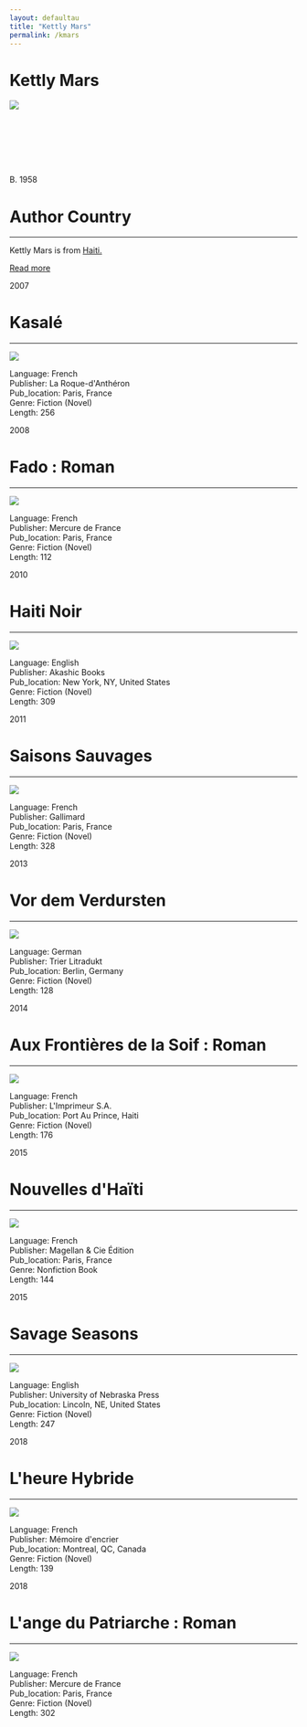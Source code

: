 ```yaml
---
layout: defaultau
title: "Kettly Mars"
permalink: /kmars
---
```

<!-- partial:index.partial.html -->
<div class="content">
    <h1>Kettly Mars</h1>
    <div class="quote">
        <div><img src="http://t0.gstatic.com/licensed-image?q=tbn:ANd9GcRLHPWLWKyLkc3g2blKgfHswuX1Mc719poI7EO6I9uFyJ10AS9V4dHOf-DLFukhHBJr4O2j8blHJxK8Sls" class="logo"></div>
    </div>
    <div class="timeline">
        <div style="padding-bottom:100px;"></div>
        <div class="block">
            <div class="date right"><p class="right"> B. 1958</p></div>
            <div class="dot"></div>
            <div class="left first">
            <div class="author_country">
                <h1>Author Country</h1><hr>
          <div class="aclocation">   <p>Kettly Mars is from <a href="http://localhost:4000/5">Haiti.</a></p> </div>
              <div class="acreadmore">  <a href="https://en.wikipedia.org/wiki/Kettly_Mars" target="_blank">Read more</a></div>
            </div>
            </div>
        </div>
        <div class="block">
            <div class="date left"><p class="left">2007</p></div>
            <div class="dot"></div>
            <div class="right">
                <h1>Kasalé</h1><hr>
                <p><img src="https://m.media-amazon.com/images/I/41nHatjwzaL._BO1,204,203,200_.jpg"></p>
                <p>
                Language: French<br/>
                Publisher: La Roque-d'Anthéron<br/>
                Pub_location: Paris, France<br/>
                Genre: Fiction (Novel)<br/>
                Length: 256<br/>                   </p>
            </div>
        </div>
       <div class="block">
            <div class="date left"><p class="left">2008</p></div>
            <div class="dot"></div>
            <div class="right">
                <h1>Fado : Roman</h1><hr>
                <p><img src="https://m.media-amazon.com/images/I/41ZPKkL+CwL._SX338_BO1,204,203,200_.jpg"></p>
                <p>
                Language: French<br/>
                Publisher: Mercure de France<br/>
                Pub_location: Paris, France<br/>
                Genre: Fiction (Novel)<br/>
                Length: 112<br/>                   </p>
            </div>
        </div>
       <div class="block">
            <div class="date left"><p class="left">2010</p></div>
            <div class="dot"></div>
            <div class="right">
                <h1>Haiti Noir</h1><hr>
                <p><img src="https://m.media-amazon.com/images/I/51PyuTiMO1L._SX311_BO1,204,203,200_.jpg"></p>
                <p>
                Language: English<br/>
                Publisher: Akashic Books<br/>
                Pub_location: New York, NY, United States<br/>
                Genre: Fiction (Novel)<br/>
                Length: 309<br/>                   </p>
            </div>
        </div>
       <div class="block">
            <div class="date left"><p class="left">2011</p></div>
            <div class="dot"></div>
            <div class="right">
                <h1>Saisons Sauvages</h1><hr>
                <p><img src="https://products-images.di-static.com/image/kettly-mars-saisons-sauvages/9782070443406-475x500-1.webp"></p>
                <p>
                Language: French<br/>
                Publisher: Gallimard<br/>
                Pub_location: Paris, France<br/>
                Genre: Fiction (Novel)<br/>
                Length: 328<br/>                   </p>
            </div>
        </div>
<div class="block">
            <div class="date left"><p class="left">2013</p></div>
            <div class="dot"></div>
            <div class="right">
                <h1>Vor dem Verdursten</h1><hr>
                <p><img src="https://m.media-amazon.com/images/I/414Wjpt-yrL._SX312_BO1,204,203,200_.jpg"></p>
                <p>
                Language: German<br/>
                Publisher: Trier Litradukt<br/>
                Pub_location: Berlin, Germany<br/>
                Genre: Fiction (Novel)<br/>
                Length: 128<br/>                   </p>
            </div>
        </div>
       <div class="block">
            <div class="date left"><p class="left">2014</p></div>
            <div class="dot"></div>
            <div class="right">
                <h1>Aux Frontières de la Soif : Roman</h1><hr>
                <p><img src="https://m.media-amazon.com/images/I/517dE8ryJiL._SX336_BO1,204,203,200_.jpg"></p>
                <p>
                Language: French<br/>
                Publisher: L'Imprimeur S.A.<br/>
                Pub_location: Port Au Prince, Haiti<br/>
                Genre: Fiction (Novel)<br/>
                Length: 176<br/>                   </p>
            </div>
        </div>
       <div class="block">
            <div class="date left"><p class="left">2015</p></div>
            <div class="dot"></div>
            <div class="right">
                <h1>Nouvelles d'Haïti</h1><hr>
                <p><img src="https://kbimages1-a.akamaihd.net/76a08622-afe8-4b62-a048-110360701ed3/353/569/90/False/nouvelles-d-haiti.jpg"></p>
                <p>
                Language: French<br/>
                Publisher: Magellan & Cie Édition<br/>
                Pub_location: Paris, France<br/>
                Genre: Nonfiction Book<br/>
                Length: 144<br/>                   </p>
            </div>
        </div>
       <div class="block">
            <div class="date left"><p class="left">2015</p></div>
            <div class="dot"></div>
            <div class="right">
                <h1>Savage Seasons</h1><hr>
                <p><img src="https://books.google.dm/books/publisher/content?id=oa0oDwAAQBAJ&printsec=frontcover&img=1&zoom=5&edge=curl&imgtk=AFLRE7061M5e6pxAF_ulfnOOANcaJhK6iWn9UJWXGFyw7qjTfVtGqqTg4Uyeh07OgjPT1U2wdmzJIRrBmyqeKx1Mt3UzumAShmI0IseygV7DGqyRZaOE_c9w85eoUS_f7xTN-Slq4tuS"></p>
                <p>
                Language: English<br/>
                Publisher: University of Nebraska Press<br/>
                Pub_location: Lincoln, NE, United States<br/>
                Genre: Fiction (Novel)<br/>
                Length: 247<br/>                   </p>
            </div>
        </div>
      <div class="block">
            <div class="date left"><p class="left">2018</p></div>
            <div class="dot"></div>
            <div class="right">
                <h1>L'heure Hybride</h1><hr>
                <p><img src="https://ventsdailleurs.com/media/zoo/images/HEURE-HYBRIDE-couv-site_8fc1f6450c0279793690b3aab84ad212.jpg"></p>
                <p>
                Language: French<br/>
                Publisher: Mémoire d'encrier<br/>
                Pub_location: Montreal, QC, Canada<br/>
                Genre: Fiction (Novel)<br/>
                Length: 139<br/>                   </p>
            </div>
        </div>
       <div class="block">
            <div class="date left"><p class="left">2018</p></div>
            <div class="dot"></div>
            <div class="right">
                <h1>L'ange du Patriarche : Roman</h1><hr>
                <p><img src="https://m.media-amazon.com/images/I/51qjVYzeKKL._SY291_BO1,204,203,200_QL40_ML2_.jpg"></p>
                <p>
                Language: French<br/>
                Publisher: Mercure de France<br/>
                Pub_location: Paris, France<br/>
                Genre: Fiction (Novel)<br/>
                Length: 302<br/>                   </p>
            </div>
        </div>
